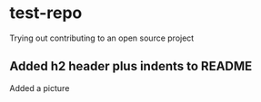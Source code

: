 # test-repo

Trying out contributing to an open source project

## Added h2 header plus indents to README

Added a picture